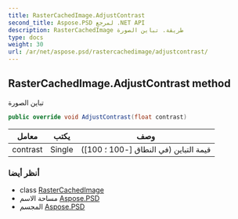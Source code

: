 ```yaml
---
title: RasterCachedImage.AdjustContrast
second_title: Aspose.PSD لمرجع .NET API
description: RasterCachedImage طريقة. تباين الصورة
type: docs
weight: 30
url: /ar/net/aspose.psd/rastercachedimage/adjustcontrast/
---
```

## RasterCachedImage.AdjustContrast method

تباين الصورة

```csharp
public override void AdjustContrast(float contrast)
```

| معامل | يكتب | وصف |
| --- | --- | --- |
| contrast | Single | قيمة التباين (في النطاق [-100 ؛ 100]) |

### أنظر أيضا

* class [RasterCachedImage](../)
* مساحة الاسم [Aspose.PSD](../../rastercachedimage/)
* المجسم [Aspose.PSD](../../../)


